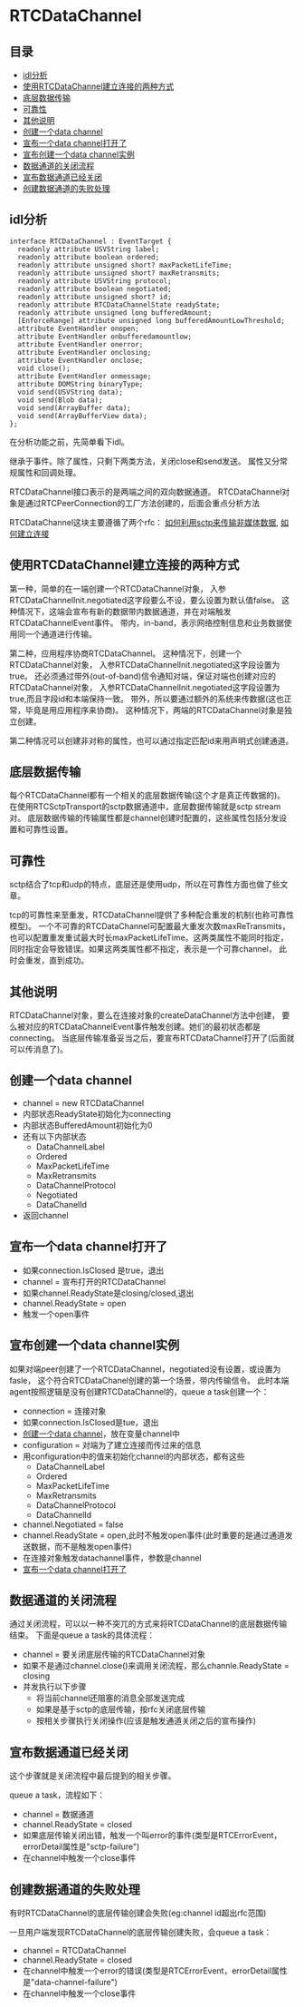 # RTCDataChannel

## 目录

<!-- vim-markdown-toc GFM -->

- [idl分析](#idl分析)
- [使用RTCDataChannel建立连接的两种方式](#使用rtcdatachannel建立连接的两种方式)
- [底层数据传输](#底层数据传输)
- [可靠性](#可靠性)
- [其他说明](#其他说明)
- [创建一个data channel](#创建一个data-channel)
- [宣布一个data channel打开了](#宣布一个data-channel打开了)
- [宣布创建一个data channel实例](#宣布创建一个data-channel实例)
- [数据通道的关闭流程](#数据通道的关闭流程)
- [宣布数据通道已经关闭](#宣布数据通道已经关闭)
- [创建数据通道的失败处理](#创建数据通道的失败处理)

<!-- vim-markdown-toc -->

## idl分析

    interface RTCDataChannel : EventTarget {
      readonly attribute USVString label;
      readonly attribute boolean ordered;
      readonly attribute unsigned short? maxPacketLifeTime;
      readonly attribute unsigned short? maxRetransmits;
      readonly attribute USVString protocol;
      readonly attribute boolean negotiated;
      readonly attribute unsigned short? id;
      readonly attribute RTCDataChannelState readyState;
      readonly attribute unsigned long bufferedAmount;
      [EnforceRange] attribute unsigned long bufferedAmountLowThreshold;
      attribute EventHandler onopen;
      attribute EventHandler onbufferedamountlow;
      attribute EventHandler onerror;
      attribute EventHandler onclosing;
      attribute EventHandler onclose;
      void close();
      attribute EventHandler onmessage;
      attribute DOMString binaryType;
      void send(USVString data);
      void send(Blob data);
      void send(ArrayBuffer data);
      void send(ArrayBufferView data);
    };

在分析功能之前，先简单看下idl。

继承于事件。除了属性，只剩下两类方法，关闭close和send发送。
属性又分常规属性和回调处理。

RTCDataChannel接口表示的是两端之间的双向数据通道。
RTCDataChannel对象是通过RTCPeerConnection的工厂方法创建的，后面会重点分析方法

RTCDataChannel这块主要遵循了两个rfc：
[如何利用sctp来传输非媒体数据](https://tools.ietf.org/html/draft-ietf-rtcweb-data-channel-13),
[如何建立连接](https://tools.ietf.org/html/draft-ietf-rtcweb-data-protocol-09)

## 使用RTCDataChannel建立连接的两种方式

第一种，简单的在一端创建一个RTCDataChannel对象，
入参RTCDataChannelInit.negotiated这字段要么不设，要么设置为默认值false。
这种情况下，这端会宣布有新的数据带内数据通道，并在对端触发RTCDataChannelEvent事件。
带内，in-band，表示网络控制信息和业务数据使用同一个通道进行传输。

第二种，应用程序协商RTCDataChannel。
这种情况下，创建一个RTCDataChannel对象，
入参RTCDataChannelInit.negotiated这字段设置为true。
还必须通过带外(out-of-band)信令通知对端，保证对端也创建对应的RTCDataChannel对象，
入参RTCDataChannelInit.negotiated这字段设置为true,而且字段id和本端保持一致。
带外，所以要通过额外的系统来传数据(这也正常，毕竟是用应用程序来协商)。
这种情况下，两端的RTCDataChannel对象是独立创建。

第二种情况可以创建非对称的属性，也可以通过指定匹配id来用声明式创建通道。

## 底层数据传输

每个RTCDataChannel都有一个相关的底层数据传输(这个才是真正传数据的)。
在使用RTCSctpTransport的sctp数据通道中，底层数据传输就是sctp stream对。
底层数据传输的传输属性都是channel创建时配置的，这些属性包括分发设置和可靠性设置。

## 可靠性

sctp结合了tcp和udp的特点，底层还是使用udp，所以在可靠性方面也做了些文章。

tcp的可靠性来至重发，RTCDataChannel提供了多种配合重发的机制(也称可靠性模型)。
一个不可靠的RTCDataChannel可配置最大重发次数maxReTransmits，
也可以配置重发重试最大时长maxPacketLifeTime。这两类属性不能同时指定，
同时指定会导致错误。如果这两类属性都不指定，表示是一个可靠channel，
此时会重发，直到成功。

## 其他说明

RTCDataChannel对象，要么在连接对象的createDataChannel方法中创建，
要么被对应的RTCDataChannelEvent事件触发创建。她们的最初状态都是connecting。
当底层传输准备妥当之后，要宣布RTCDataChannel打开了(后面就可以传消息了)。

## 创建一个data channel

- channel = new RTCDataChannel
- 内部状态ReadyState初始化为connecting
- 内部状态BufferedAmount初始化为0
- 还有以下内部状态
  - DataChannelLabel
  - Ordered
  - MaxPacketLifeTime
  - MaxRetransmits
  - DataChannelProtocol
  - Negotiated
  - DataChanelId
- 返回channel

## 宣布一个data channel打开了

- 如果connection.IsClosed 是true，退出
- channel = 宣布打开的RTCDataChannel
- 如果channel.ReadyState是closing/closed,退出
- channel.ReadyState = open
- 触发一个open事件

## 宣布创建一个data channel实例

如果对端peer创建了一个RTCDataChannel，negotiated没有设置，或设置为fasle，
这个符合RTCDataChanel创建的第一个场景，带内传输信令。
此时本端agent按照逻辑是没有创建RTCDataChannel的，queue a task创建一个：

- connection = 连接对象
- 如果connection.IsClosed是tue，退出
- [创建一个data channel](#创建一个data-channel)，放在变量channel中
- configuration = 对端为了建立连接而传过来的信息
- 用configuration中的值来初始化channel的内部状态，都有这些
  - DataChannelLabel
  - Ordered
  - MaxPacketLifeTime
  - MaxRetransmits
  - DataChannelProtocol
  - DataChannelId
- channel.Negotiated = false
- channel.ReadyState = open,此时不触发open事件(此时重要的是通过通道发送数据，而不是触发open事件)
- 在连接对象触发datachannel事件，参数是channel
- [宣布一个data channel打开了](#宣布一个data-channel打开了)

## 数据通道的关闭流程

通过关闭流程，可以以一种不突兀的方式来将RTCDataChannel的底层数据传输结束。
下面是queue a task的具体流程：

- channel = 要关闭底层传输的RTCDataChannel对象
- 如果不是通过channel.close()来调用关闭流程，那么channle.ReadyState = closing
- 并发执行以下步骤
  - 将当前channel还阻塞的消息全部发送完成
  - 如果是基于sctp的底层传输，按rfc关闭底层传输
  - 按相关步骤执行关闭操作(应该是触发通道关闭之后的宣布操作)

## 宣布数据通道已经关闭

这个步骤就是关闭流程中最后提到的相关步骤。

queue a task，流程如下：

- channel = 数据通道
- channel.ReadyState = closed
- 如果底层传输关闭出错，触发一个叫error的事件(类型是RTCErrorEvent，errorDetail属性是"sctp-failure")
- 在channel中触发一个close事件

## 创建数据通道的失败处理

有时RTCDataChannel的底层传输创建会失败(eg:channel id超出rfc范围)

一旦用户端发现RTCDataChannel的底层传输创建失败，会queue a task：

- channel = RTCDataChannel
- channel.ReadyState = closed
- 在channel中触发一个error的错误(类型是RTCErrorEvent，errorDetail属性是"data-channel-failure")
- 在channel中触发一个close事件
